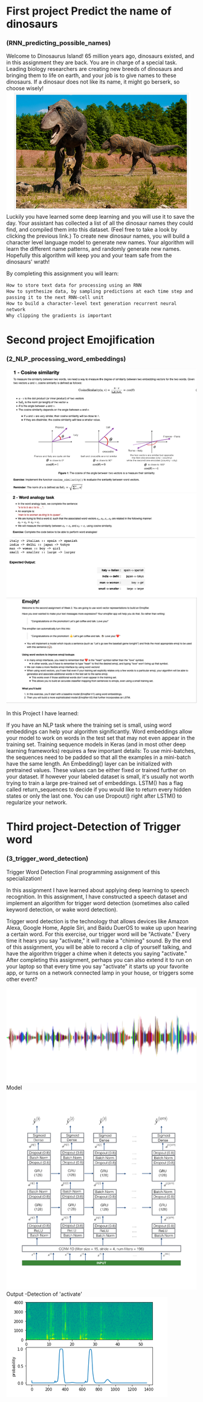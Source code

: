 # First project Predict the name of dinosaurs
### (RNN_predicting_possible_names)
Welcome to Dinosaurus Island! 65 million years ago, dinosaurs existed, and in this assignment they are back. You are in charge of a special task. Leading biology researchers are creating new breeds of dinosaurs and bringing them to life on earth, and your job is to give names to these dinosaurs. If a dinosaur does not like its name, it might go berserk, so choose wisely! 
<img src="RNN_predicting_possible_names/images/dianasour.png">
Luckily you have learned some deep learning and you will use it to save the day. Your assistant has collected a list of all the dinosaur names they could find, and compiled them into this dataset. (Feel free to take a look by clicking the previous link.) To create new dinosaur names, you will build a character level language model to generate new names. Your algorithm will learn the different name patterns, and randomly generate new names. Hopefully this algorithm will keep you and your team safe from the dinosaurs' wrath!

By completing this assignment you will learn:

    How to store text data for processing using an RNN
    How to synthesize data, by sampling predictions at each time step and passing it to the next RNN-cell unit
    How to build a character-level text generation recurrent neural network
    Why clipping the gradients is important

# Second project Emojification 
### (2_NLP_processing_word_embeddings)
<img src="2_NLP_processing_word_embeddings/images/1_cosine_similarlity.png">
<img src="2_NLP_processing_word_embeddings/images/2_word_analogy.png">
<img src="2_NLP_processing_word_embeddings/images/4_word_analogy_op.png">

<img src="2_NLP_processing_word_embeddings/images/1_emojify.png">





In this Project I have learned:

If you have an NLP task where the training set is small, using word embeddings can help your algorithm significantly.
Word embeddings allow your model to work on words in the test set that may not even appear in the training set.
Training sequence models in Keras (and in most other deep learning frameworks) requires a few important details:
To use mini-batches, the sequences need to be padded so that all the examples in a mini-batch have the same length.
An Embedding() layer can be initialized with pretrained values.
These values can be either fixed or trained further on your dataset.
If however your labeled dataset is small, it's usually not worth trying to train a large pre-trained set of embeddings.
LSTM() has a flag called return_sequences to decide if you would like to return every hidden states or only the last one.
You can use Dropout() right after LSTM() to regularize your network.





# Third project-Detection of Trigger word
### (3_trigger_word_detection)
Trigger Word Detection
Final programming assignment of this specialization!

In this assignment I have learned about applying deep learning to speech recognition. In this assignment, I have constructed a speech dataset and implement an algorithm for trigger word detection (sometimes also called keyword detection, or wake word detection).

Trigger word detection is the technology that allows devices like Amazon Alexa, Google Home, Apple Siri, and Baidu DuerOS to wake up upon hearing a certain word.
For this exercise, our trigger word will be "Activate." Every time it hears you say "activate," it will make a "chiming" sound.
By the end of this assignment, you will be able to record a clip of yourself talking, and have the algorithm trigger a chime when it detects you saying "activate."
After completing this assignment, perhaps you can also extend it to run on your laptop so that every time you say "activate" it starts up your favorite app, or turns on a network connected lamp in your house, or triggers some other event?

<img src="images/sound.png">
Model

<img src="images/model.png">
Output -Detection of 'activate'
<img src="images/output.png">



 

